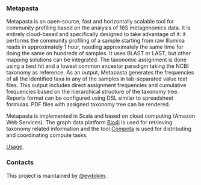 ### Metapasta
Metapasta is an open-source, fast and horizontally scalable tool for community profiling based on the analysis of 16S metagenomics data. It is entirely cloud-based and specifically designed to take advantage of it: it performs the community profiling of a sample starting from raw Illumina reads in approximately 1 hour, needing approximately the same time for doing the same on hundreds of samples. It uses BLAST or LAST, but other mapping solutions can be integrated. The taxonomic assignment is done using a best hit and a lowest common ancestor paradigm taking the NCBI taxonomy as reference. As an output, Metapasta generates the frequencies of all the identified taxa in any of the samples in tab-separated value text files. This output includes direct assignment frequencies and cumulative frequencies based on the hierarchical structure of the taxonomy tree. Reports format can be configured using DSL similar to spreadsheet formulas. PDF files with assigned taxonomy tree can be rendered.

Metapasta is implemented in Scala and based on cloud computing (Amazon Web Services). The graph data platform [Bio4j](www.bio4j.com) is used for retrieving taxonomy related information and the tool [Compota](http://ohnosequences.com/compota) is used for distributing and coordinating compute tasks.

[Usage](https://github.com/ohnosequences/metapasta/blob/master/doc/usage.md).

### Contacts

This project is maintained by [@evdokim](https://github.com/evdokim).
